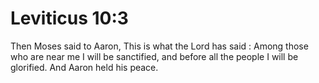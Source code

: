 # Leviticus 10:3

Then Moses said to Aaron, This is what the Lord has said : Among those who are near me I will be sanctified, and before all the people I will be glorified. And Aaron held his peace.
